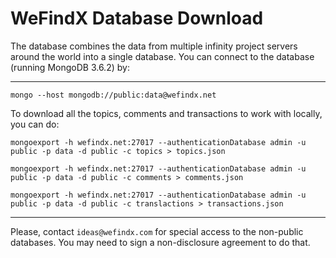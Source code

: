 # WeFindX Database Download

The database combines the data from multiple infinity project servers around the world into a single database. You can connect to the database \(running MongoDB 3.6.2\) by:

---

`mongo --host mongodb://public:data@wefindx.net`

To download all the topics, comments and transactions to work with locally, you can do:

`mongoexport -h wefindx.net:27017 --authenticationDatabase admin -u public -p data -d public -c topics > topics.json`

`mongoexport -h wefindx.net:27017 --authenticationDatabase admin -u public -p data -d public -c comments > comments.json`

`mongoexport -h wefindx.net:27017 --authenticationDatabase admin -u public -p data -d public -c translactions > transactions.json`

---

Please, contact `ideas@wefindx.com` for special access to the non-public databases. You may need to sign a non-disclosure agreement to do that.

